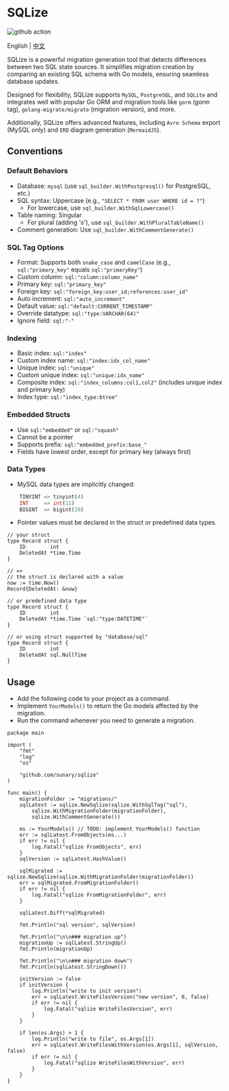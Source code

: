 # SQLize

![github action](https://github.com/sunary/sqlize/actions/workflows/go.yml/badge.svg)

English | [中文](README_zh.md)

SQLize is a powerful migration generation tool that detects differences between two SQL state sources. It simplifies migration creation by comparing an existing SQL schema with Go models, ensuring seamless database updates.

Designed for flexibility, SQLize supports `MySQL`, `PostgreSQL`, and `SQLite` and integrates well with popular Go ORM and migration tools like `gorm` (gorm tag), `golang-migrate/migrate` (migration version), and more.

Additionally, SQLize offers advanced features, including `Avro Schema` export (MySQL only) and `ERD` diagram generation (`MermaidJS`).

## Conventions

### Default Behaviors

- Database: `mysql` (use `sql_builder.WithPostgresql()` for PostgreSQL, etc.)
- SQL syntax: Uppercase (e.g., `"SELECT * FROM user WHERE id = ?"`)
  - For lowercase, use `sql_builder.WithSqlLowercase()`
- Table naming: Singular
  - For plural (adding 's'), use `sql_builder.WithPluralTableName()`
- Comment generation: Use `sql_builder.WithCommentGenerate()`

### SQL Tag Options

- Format: Supports both `snake_case` and `camelCase` (e.g., `sql:"primary_key"` equals `sql:"primaryKey"`)
- Custom column: `sql:"column:column_name"`
- Primary key: `sql:"primary_key"`
- Foreign key: `sql:"foreign_key:user_id;references:user_id"`
- Auto increment: `sql:"auto_increment"`
- Default value: `sql:"default:CURRENT_TIMESTAMP"`
- Override datatype: `sql:"type:VARCHAR(64)"`
- Ignore field: `sql:"-"`

### Indexing

- Basic index: `sql:"index"`
- Custom index name: `sql:"index:idx_col_name"`
- Unique index: `sql:"unique"`
- Custom unique index: `sql:"unique:idx_name"`
- Composite index: `sql:"index_columns:col1,col2"` (includes unique index and primary key)
- Index type: `sql:"index_type:btree"`

### Embedded Structs

- Use `sql:"embedded"` or `sql:"squash"`
- Cannot be a pointer
- Supports prefix: `sql:"embedded_prefix:base_"`
- Fields have lowest order, except for primary key (always first)

### Data Types

- MySQL data types are implicitly changed:

```sql
	TINYINT => tinyint(4)
	INT     => int(11)
	BIGINT  => bigint(20)
```

- Pointer values must be declared in the struct or predefined data types.

```golang
// your struct
type Record struct {
	ID        int
	DeletedAt *time.Time
}

// =>
// the struct is declared with a value
now := time.Now()
Record{DeletedAt: &now}

// or predefined data type
type Record struct {
	ID        int
	DeletedAt *time.Time `sql:"type:DATETIME"`
}

// or using struct supported by "database/sql"
type Record struct {
	ID        int
	DeletedAt sql.NullTime
}
```

## Usage

- Add the following code to your project as a command.
- Implement `YourModels()` to return the Go models affected by the migration.
- Run the command whenever you need to generate a migration.

```golang
package main

import (
	"fmt"
	"log"
	"os"

	"github.com/sunary/sqlize"
)

func main() {
	migrationFolder := "migrations/"
	sqlLatest := sqlize.NewSqlize(sqlize.WithSqlTag("sql"),
		sqlize.WithMigrationFolder(migrationFolder),
		sqlize.WithCommentGenerate())

	ms := YourModels() // TODO: implement YourModels() function
	err := sqlLatest.FromObjects(ms...)
	if err != nil {
		log.Fatal("sqlize FromObjects", err)
	}
	sqlVersion := sqlLatest.HashValue()

	sqlMigrated := sqlize.NewSqlize(sqlize.WithMigrationFolder(migrationFolder))
	err = sqlMigrated.FromMigrationFolder()
	if err != nil {
		log.Fatal("sqlize FromMigrationFolder", err)
	}

	sqlLatest.Diff(*sqlMigrated)

	fmt.Println("sql version", sqlVersion)

	fmt.Println("\n\n### migration up")
	migrationUp := sqlLatest.StringUp()
	fmt.Println(migrationUp)

	fmt.Println("\n\n### migration down")
	fmt.Println(sqlLatest.StringDown())

	initVersion := false
	if initVersion {
		log.Println("write to init version")
		err = sqlLatest.WriteFilesVersion("new version", 0, false)
		if err != nil {
			log.Fatal("sqlize WriteFilesVersion", err)
		}
	}

	if len(os.Args) > 1 {
		log.Println("write to file", os.Args[1])
		err = sqlLatest.WriteFilesWithVersion(os.Args[1], sqlVersion, false)
		if err != nil {
			log.Fatal("sqlize WriteFilesWithVersion", err)
		}
	}
}
```